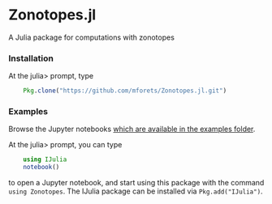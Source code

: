 # Zonotopes.jl
A Julia package for computations with zonotopes

### Installation

At the julia> prompt, type

```julia
    Pkg.clone("https://github.com/mforets/Zonotopes.jl.git")
```

### Examples

Browse the Jupyter notebooks [which are available in the examples folder](http://nbviewer.jupyter.org/github/mforets/Zonotopes.jl/tree/master/examples/).

At the julia> prompt, you can type

```julia
    using IJulia
    notebook()
```
to open a Jupyter notebook, and start using this package with the command `using Zonotopes`. The IJulia package can be installed via `Pkg.add("IJulia")`.
